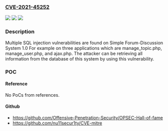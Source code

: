 ### [CVE-2021-45252](https://cve.mitre.org/cgi-bin/cvename.cgi?name=CVE-2021-45252)
![](https://img.shields.io/static/v1?label=Product&message=n%2Fa&color=blue)
![](https://img.shields.io/static/v1?label=Version&message=n%2Fa&color=blue)
![](https://img.shields.io/static/v1?label=Vulnerability&message=n%2Fa&color=brighgreen)

### Description

Multiple SQL injection vulnerabilities are found on Simple Forum-Discussion System 1.0 For example on three applications which are manage_topic.php, manage_user.php, and ajax.php. The attacker can be retrieving all information from the database of this system by using this vulnerability.

### POC

#### Reference
No PoCs from references.

#### Github
- https://github.com/Offensive-Penetration-Security/OPSEC-Hall-of-fame
- https://github.com/nu11secur1ty/CVE-mitre

